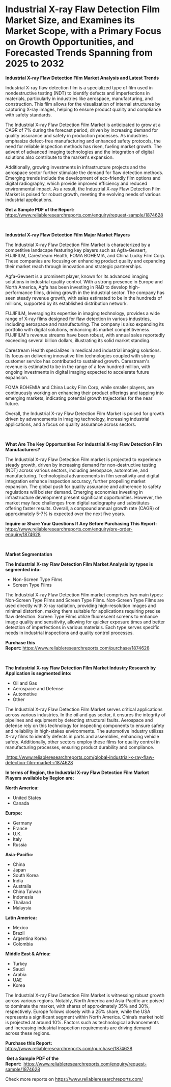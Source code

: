 <p><h1>Industrial X-ray Flaw Detection Film Market Size, and Examines its Market Scope, with a Primary Focus on Growth Opportunities, and Forecasted Trends Spanning from 2025 to 2032</h1></p><p><strong>Industrial X-ray Flaw Detection Film Market Analysis and Latest Trends</strong></p>
<p><p>Industrial X-ray flaw detection film is a specialized type of film used in nondestructive testing (NDT) to identify defects and imperfections in materials, particularly in industries like aerospace, manufacturing, and construction. This film allows for the visualization of internal structures by capturing X-ray images, helping to ensure product quality and compliance with safety standards.</p><p>The Industrial X-ray Flaw Detection Film Market is anticipated to grow at a CAGR of 7% during the forecast period, driven by increasing demand for quality assurance and safety in production processes. As industries emphasize defect-free manufacturing and enhanced safety protocols, the need for reliable inspection methods has risen, fueling market growth. The advent of advanced imaging technologies and the integration of digital solutions also contribute to the market's expansion. </p><p>Additionally, growing investments in infrastructure projects and the aerospace sector further stimulate the demand for flaw detection methods. Emerging trends include the development of eco-friendly film options and digital radiography, which provide improved efficiency and reduced environmental impact. As a result, the Industrial X-ray Flaw Detection Film Market is poised for robust growth, meeting the evolving needs of various industrial applications.</p></p>
<p><strong>Get a Sample PDF of the Report:&nbsp;</strong> <a href="https://www.reliableresearchreports.com/enquiry/request-sample/1874628?utm_campaign=2098&utm_medium=2&utm_source=Github&utm_content=ia&utm_term=04022025&utm_id=industrial-x-ray-flaw-detection-film">https://www.reliableresearchreports.com/enquiry/request-sample/1874628</a></p>
<p>&nbsp;</p>
<p><strong>Industrial X-ray Flaw Detection Film Major Market Players</strong></p>
<p><p>The Industrial X-ray Flaw Detection Film Market is characterized by a competitive landscape featuring key players such as Agfa-Gevaert, FUJIFILM, Carestream Health, FOMA BOHEMIA, and China Lucky Film Corp. These companies are focusing on enhancing product quality and expanding their market reach through innovation and strategic partnerships.</p><p>Agfa-Gevaert is a prominent player, known for its advanced imaging solutions in industrial quality control. With a strong presence in Europe and North America, Agfa has been investing in R&D to develop high-performance films, driving growth in the industrial sector. The company has seen steady revenue growth, with sales estimated to be in the hundreds of millions, supported by its established distribution network.</p><p>FUJIFILM, leveraging its expertise in imaging technology, provides a wide range of X-ray films designed for flaw detection in various industries, including aerospace and manufacturing. The company is also expanding its portfolio with digital solutions, enhancing its market competitiveness. FUJIFILM's revenue streams have been robust, with annual sales reportedly exceeding several billion dollars, illustrating its solid market standing.</p><p>Carestream Health specializes in medical and industrial imaging solutions. Its focus on delivering innovative film technologies coupled with strong customer service has contributed to sustained growth. Carestream's revenue is estimated to be in the range of a few hundred million, with ongoing investments in digital imaging expected to accelerate future expansion.</p><p>FOMA BOHEMIA and China Lucky Film Corp, while smaller players, are continuously working on enhancing their product offerings and tapping into emerging markets, indicating potential growth trajectories for the near future.</p><p>Overall, the Industrial X-ray Flaw Detection Film Market is poised for growth driven by advancements in imaging technology, increasing industrial applications, and a focus on quality assurance across sectors.</p></p>
<p>&nbsp;</p>
<p><strong>What Are The Key Opportunities For Industrial X-ray Flaw Detection Film Manufacturers?</strong></p>
<p><p>The Industrial X-ray Flaw Detection Film market is projected to experience steady growth, driven by increasing demand for non-destructive testing (NDT) across various sectors, including aerospace, automotive, and manufacturing. Technological advancements in film sensitivity and digital integration enhance inspection accuracy, further propelling market expansion. The global push for quality assurance and adherence to safety regulations will bolster demand. Emerging economies investing in infrastructure development present significant opportunities. However, the market may face challenges from digital radiography and substitutes offering faster results. Overall, a compound annual growth rate (CAGR) of approximately 5-7% is expected over the next five years.</p></p>
<p><strong>Inquire or Share Your Questions If Any Before Purchasing This Report:</strong> <a href="https://www.reliableresearchreports.com/enquiry/pre-order-enquiry/1874628?utm_campaign=2098&utm_medium=2&utm_source=Github&utm_content=ia&utm_term=04022025&utm_id=industrial-x-ray-flaw-detection-film">https://www.reliableresearchreports.com/enquiry/pre-order-enquiry/1874628</a></p>
<p>&nbsp;</p>
<p><strong>Market Segmentation</strong></p>
<p><strong>The Industrial X-ray Flaw Detection Film Market Analysis by types is segmented into:</strong></p>
<p><ul><li>Non-Screen Type Films</li><li>Screen Type Films</li></ul></p>
<p><p>The Industrial X-ray Flaw Detection Film market comprises two main types: Non-Screen Type Films and Screen Type Films. Non-Screen Type Films are used directly with X-ray radiation, providing high-resolution images and minimal distortion, making them suitable for applications requiring precise flaw detection. Screen Type Films utilize fluorescent screens to enhance image quality and sensitivity, allowing for quicker exposure times and better detection of imperfections in various materials. Each type serves specific needs in industrial inspections and quality control processes.</p></p>
<p><strong>Purchase this Report:&nbsp;</strong><a href="https://www.reliableresearchreports.com/purchase/1874628?utm_campaign=2098&utm_medium=2&utm_source=Github&utm_content=ia&utm_term=04022025&utm_id=industrial-x-ray-flaw-detection-film">https://www.reliableresearchreports.com/purchase/1874628</a></p>
<p>&nbsp;</p>
<p><strong>The Industrial X-ray Flaw Detection Film Market Industry Research by Application is segmented into:</strong></p>
<p><ul><li>Oil and Gas</li><li>Aerospace and Defense</li><li>Automotive</li><li>Other</li></ul></p>
<p><p>The Industrial X-ray Flaw Detection Film Market serves critical applications across various industries. In the oil and gas sector, it ensures the integrity of pipelines and equipment by detecting structural faults. Aerospace and defense rely on this technology for inspecting components to ensure safety and reliability in high-stakes environments. The automotive industry utilizes X-ray films to identify defects in parts and assemblies, enhancing vehicle safety. Additionally, other sectors employ these films for quality control in manufacturing processes, ensuring product durability and compliance.</p></p>
<p><a href="https://www.reliableresearchreports.com/global-industrial-x-ray-flaw-detection-film-market-r1874628?utm_campaign=2098&utm_medium=2&utm_source=Github&utm_content=ia&utm_term=04022025&utm_id=industrial-x-ray-flaw-detection-film">&nbsp;https://www.reliableresearchreports.com/global-industrial-x-ray-flaw-detection-film-market-r1874628</a></p>
<p><strong>In terms of Region, the Industrial X-ray Flaw Detection Film Market Players available by Region are:</strong></p>
<p>
    <p> <strong> North America: </strong>
        <ul>
            <li>United States</li>
            <li>Canada</li>
        </ul>
        </p> 
    <p> <strong> Europe: </strong>
        <ul>
            <li>Germany</li>
            <li>France</li>
            <li>U.K.</li>
            <li>Italy</li>
            <li>Russia</li>
        </ul>
        </p> 
    <p> <strong> Asia-Pacific: </strong>
        <ul>
            <li>China</li>
            <li>Japan</li>
            <li>South Korea</li>
            <li>India</li>
            <li>Australia</li>
            <li>China Taiwan</li>
            <li>Indonesia</li>
            <li>Thailand</li>
            <li>Malaysia</li>
        </ul>
        </p> 
    <p> <strong> Latin America: </strong>
        <ul>
            <li>Mexico</li>
            <li>Brazil</li>
            <li>Argentina Korea</li>
            <li>Colombia</li>
        </ul>
        </p> 
    <p> <strong> Middle East & Africa: </strong>
        <ul>
            <li>Turkey</li>
            <li>Saudi</li>
            <li>Arabia</li>
            <li>UAE</li>
            <li>Korea</li>
        </ul>
    </p>
    </p>
<p><p>The Industrial X-ray Flaw Detection Film Market is witnessing robust growth across various regions. Notably, North America and Asia-Pacific are poised to dominate the market, with shares of approximately 35% and 30%, respectively. Europe follows closely with a 25% share, while the USA represents a significant segment within North America. China’s market hold is projected at around 10%. Factors such as technological advancements and increasing industrial inspection requirements are driving demand across these regions.</p></p>
<p><strong>Purchase this Report: </strong><a href="https://www.reliableresearchreports.com/purchase/1874628?utm_campaign=2098&utm_medium=2&utm_source=Github&utm_content=ia&utm_term=04022025&utm_id=industrial-x-ray-flaw-detection-film">https://www.reliableresearchreports.com/purchase/1874628</a></p>
<p>&nbsp;<strong>Get a Sample PDF of the Report:&nbsp;&nbsp;</strong><a href="https://www.reliableresearchreports.com/enquiry/request-sample/1874628?utm_campaign=2098&utm_medium=2&utm_source=Github&utm_content=ia&utm_term=04022025&utm_id=industrial-x-ray-flaw-detection-film">https://www.reliableresearchreports.com/enquiry/request-sample/1874628</a></p>
<p><strong></strong></p>
<p>Check more reports on <a href="https://www.reliableresearchreports.com/?utm_campaign=2098&utm_medium=2&utm_source=Github&utm_content=ia&utm_term=04022025&utm_id=industrial-x-ray-flaw-detection-film">https://www.reliableresearchreports.com/</a></p>